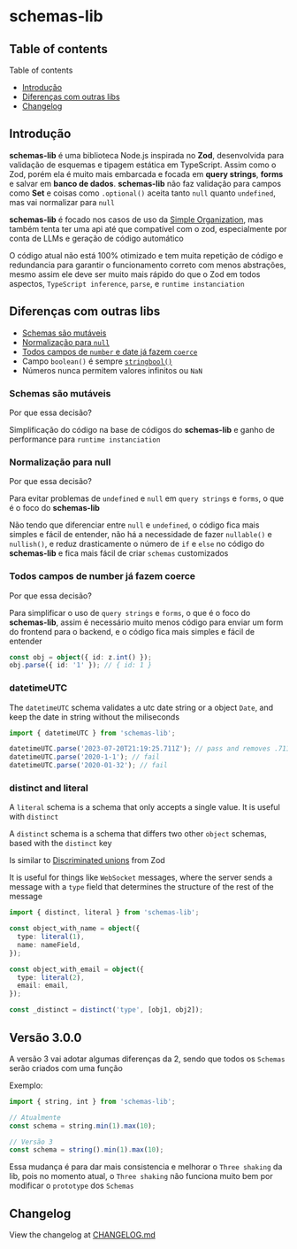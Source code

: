 # schemas-lib

## Table of contents

Table of contents

- [Introdução](#introdução)
- [Diferenças com outras libs](#diferenças-com-outras-libs)
- [Changelog](#changelog)

## Introdução

**schemas-lib** é uma biblioteca Node.js inspirada no **Zod**, desenvolvida para validação de esquemas e tipagem estática em TypeScript. Assim como o Zod, porém ela é muito mais embarcada e focada em **query strings**, **forms** e salvar em **banco de dados**. **schemas-lib** não faz validação para campos como **Set** e coisas como `.optional()` aceita tanto `null` quanto `undefined`, mas vai normalizar para `null`

**schemas-lib** é focado nos casos de uso da [Simple Organization](https://github.com/Simple-Organization), mas também tenta ter uma api até que compatível com o zod, especialmente por conta de LLMs e geração de código automático

O código atual não está 100% otimizado e tem muita repetição de código e redundancia para garantir o funcionamento correto com menos abstrações, mesmo assim ele deve ser muito mais rápido do que o Zod em todos aspectos, `TypeScript inference`, `parse`, e `runtime instanciation`

## Diferenças com outras libs

- [Schemas são mutáveis](#schemas-são-mutáveis)
- [Normalização para `null`](#normalização-para-null)
- [Todos campos de `number` e date já fazem `coerce`](#todos-campos-de-number-e-date-já-fazem-coerce)
- Campo `boolean()` é sempre [`stringbool()`](https://v4.zod.dev/v4#stringbool)
- Números nunca permitem valores infinitos ou `NaN`

### Schemas são mutáveis

Por que essa decisão?

Simplificação do código na base de códigos do **schemas-lib** e ganho de performance para `runtime instanciation`

### Normalização para null

Por que essa decisão?

Para evitar problemas de `undefined` e `null` em `query strings` e `forms`, o que é o foco do **schemas-lib**

Não tendo que diferenciar entre `null` e `undefined`, o código fica mais simples e fácil de entender, não há a necessidade de fazer `nullable()` e `nullish()`, e reduz drasticamente o número de `if` e `else` no código do **schemas-lib** e fica mais fácil de criar `schemas` customizados

### Todos campos de number já fazem coerce

Por que essa decisão?

Para simplificar o uso de `query strings` e `forms`, o que é o foco do **schemas-lib**, assim é necessário muito menos código para enviar um form do frontend para o backend, e o código fica mais simples e fácil de entender

```ts
const obj = object({ id: z.int() });
obj.parse({ id: '1' }); // { id: 1 }
```

### datetimeUTC

The `datetimeUTC` schema validates a utc date string or a object `Date`, and keep the date in string without the miliseconds

```ts
import { datetimeUTC } from 'schemas-lib';

datetimeUTC.parse('2023-07-20T21:19:25.711Z'); // pass and removes .711
datetimeUTC.parse('2020-1-1'); // fail
datetimeUTC.parse('2020-01-32'); // fail
```

### distinct and literal

A `literal` schema is a schema that only accepts a single value. It is useful with `distinct`

A `distinct` schema is a schema that differs two other `object` schemas, based with the `distinct` key

Is similar to [Discriminated unions](https://zod.dev/?id=discriminated-unions) from Zod

It is useful for things like `WebSocket` messages, where the server sends a message with a `type` field that determines the structure of the rest of the message

```ts
import { distinct, literal } from 'schemas-lib';

const object_with_name = object({
  type: literal(1),
  name: nameField,
});

const object_with_email = object({
  type: literal(2),
  email: email,
});

const _distinct = distinct('type', [obj1, obj2]);
```

## Versão 3.0.0

A versão 3 vai adotar algumas diferenças da 2, sendo que todos os `Schemas` serão criados com uma função

Exemplo:

```ts
import { string, int } from 'schemas-lib';

// Atualmente
const schema = string.min(1).max(10);

// Versão 3
const schema = string().min(1).max(10);
```

Essa mudança é para dar mais consistencia e melhorar o `Three shaking` da lib, pois no momento atual, o `Three shaking` não funciona muito bem por modificar o `prototype` dos `Schemas`

## Changelog

View the changelog at [CHANGELOG.md](CHANGELOG.md)
